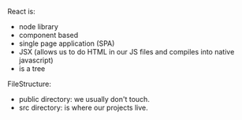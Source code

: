 React is:
- node library
- component based
- single page application (SPA)
- JSX (allows us to do HTML in our JS files and compiles into native javascript)
- is a tree


FileStructure:
- public directory: we usually don't touch.
- src directory: is where our projects live.